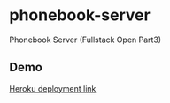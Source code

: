 # phonebook-server
Phonebook Server (Fullstack Open Part3)

## Demo
[Heroku deployment link](https://warm-basin-13349.herokuapp.com/)